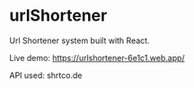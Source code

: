# urlShortener
Url Shortener system built with React.

Live demo: https://urlshortener-6e1c1.web.app/


API used: shrtco.de
